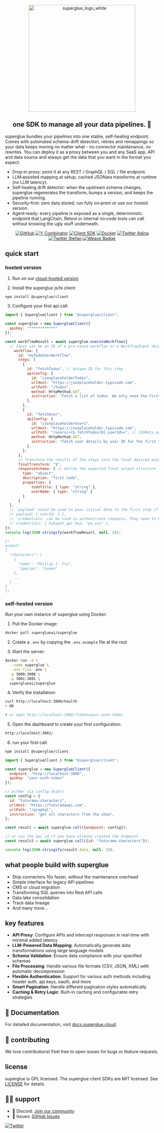 
<p align="center">
  <img src="https://github.com/user-attachments/assets/be0e65d4-dcd8-4133-9841-b08799e087e7" width="350" alt="superglue_logo_white">
</p>

<h2 align="center">one SDK to manage all your data pipelines.
 🍯</h2>

superglue bundles your pipelines into one stable, self-healing endpoint. Comes with automated schema-drift detection, retries and remappings so your data keeps moving no matter what - no connector maintenance, no rewrites. You can deploy it as a proxy between you and any SaaS app, API and data source and always get the data that you want in the format you expect.

- Drop‑in proxy: point it at any REST / GraphQL / SQL / file endpoint.
- LLM‑assisted mapping at setup; cached JSONata transforms at runtime (no LLM latency).
- Self‑healing drift detector: when the upstream schema changes, superglue regenerates the transform, bumps a version, and keeps the pipeline running.
- Security‑first: zero data stored; run fully on‑prem or use our hosted version.
- Agent‑ready: every pipeline is exposed as a single, deterministic endpoint that LangChain, Retool or internal no‑code tools can call without knowing the ugly stuff underneath.

<div align="center">

[![GitHub](https://img.shields.io/github/license/superglue-ai/superglue?style=flat-square)](https://github.com/superglue-ai/superglue/blob/main/LICENSE)
[![Y Combinator](https://img.shields.io/badge/Y%20Combinator-W25-orange?style=flat-square)](https://www.ycombinator.com/companies/superglue)
[![Client SDK](https://img.shields.io/npm/v/@superglue/client?style=flat-square&logo=npm)](https://www.npmjs.com/package/@superglue/client)
[![Docker](https://img.shields.io/docker/pulls/superglueai/superglue?style=flat-square&logo=Docker)](https://hub.docker.com/r/superglueai/superglue)
[![Twitter Adina](https://img.shields.io/twitter/follow/adinagoerres?style=flat-square&logo=X)](https://twitter.com/adinagoerres)
[![Twitter Stefan](https://img.shields.io/twitter/follow/sfaistenauer?style=flat-square&logo=X)](https://twitter.com/sfaistenauer)
[![Weave Badge](https://img.shields.io/endpoint?url=https%3A%2F%2Fapp.workweave.ai%2Fapi%2Frepository%2Fbadge%2Forg_0S2o9PLamHvNsTjHbszc38vC%2F914997268&cacheSeconds=3600&labelColor=#EC6341)](https://app.workweave.ai/reports/repository/org_0S2o9PLamHvNsTjHbszc38vC/914997268)


</div>

## quick start
### hosted version

1. Run on our [cloud-hosted version](https://superglue.ai)

2. Install the superglue js/ts client:
```bash
npm install @superglue/client
```

3. Configure your first api call:
```javascript
import { SuperglueClient } from "@superglue/client";

const superglue = new SuperglueClient({
  apiKey: "************"
});

const workflowResult = await superglue.executeWorkflow({
  // input can be an ID of a pre-saved workflow or a WorkflowInput object
    workflow: {
      id: "myTodoUserWorkflow",
      steps: [
        {
          id: "fetchTodos", // Unique ID for this step
          apiConfig: {
            id: "jsonplaceholderTodos",
            urlHost: "https://jsonplaceholder.typicode.com",
            urlPath: "/todos",
            method: HttpMethod.GET,
            instruction: "Fetch a list of todos. We only need the first one for this example.",
          },
        },
        {
          id: "fetchUser",
          apiConfig: {
            id: "jsonplaceholderUsers",
            urlHost: "https://jsonplaceholder.typicode.com",
            urlPath: "/users/<<$.fetchTodos[0].userId>>", // JSONata path parameter for first userId
            method: HttpMethod.GET,
            instruction: "Fetch user details by user ID for the first todo."
          },
        },
      ],
      // Transform the results of the steps into the final desired output. If not given, this will be generated from the reponse schema
      finalTransform: "$",
      responseSchema: { // define the expected final output structure
        type: "object",
        description: "first todo",
        properties: {
            todoTitle: { type: "string" },
            userName: { type: "string" }
        }
      }
  },
  // `payload` could be used to pass initial data to the first step if needed. E.g. IDs to fetch, filters, etc. In short, things that can change across calls.
  // payload: { userId: 1 },
  // `credentials` can be used to authenticate requests. They need to be referenced in the api config (e.g. "headers": {"Authorization": "Bearer <<hubspot_api_key>>"})
  // credentials: { hubspot_api_key: "pa_xxx" },      
});
console.log(JSON.stringify(workflowResult, null, 2));

/*
output:
{
  "characters": [
    {
      "name": "Phillip J. Fry",
      "species": "human"
    },
    ...
  ]
}
*/
```

### self-hosted version

Run your own instance of superglue using Docker:

1. Pull the Docker image:
```bash
docker pull superglueai/superglue
```

2. Create a `.env` by copying the `.env.example` file at the root

3. Start the server:
```bash
docker run -d \
  --name superglue \
  --env-file .env \
  -p 3000:3000 \
  -p 3001:3001 \
  superglueai/superglue
```

4. Verify the installation:
```bash
curl http://localhost:3000/health
> OK

# or open http://localhost:3000/?token=your-auth-token
```

5. Open the dashboard to create your first configuration:
```bash
http://localhost:3001/
```

6. run your first call:
```bash
npm install @superglue/client
```

```javascript
import { SuperglueClient } from "@superglue/client";

const superglue = new SuperglueClient({
  endpoint: "http://localhost:3000",
  apiKey: "your-auth-token"
});

// either via config object
const config = {
  id: "futurama-characters",
  urlHost: "https://futuramaapi.com",
  urlPath: "/graphql",
  instruction: "get all characters from the show",
};

const result = await superglue.call({endpoint: config});

// or via the api id if you have already created the endpoint
const result2 = await superglue.call({id: "futurama-characters"});

console.log(JSON.stringify(result.data, null, 2));
```
## what people build with superglue
- Ship connectors 10x faster, without the maintenance overhead
- Simple interface for legacy API pipelines
- CMS or cloud migration
- Transforming SQL queries into Rest API calls
- Data lake consolidation
- Track data lineage
- And many more...


## key features

- **API Proxy**: Configure APIs and intercept responses in real-time with minimal added latency
- **LLM-Powered Data Mapping**: Automatically generate data transformations using large language models 
- **Schema Validation**: Ensure data compliance with your specified schemas
- **File Processing**: Handle various file formats (CSV, JSON, XML) with automatic decompression
- **Flexible Authentication**: Support for various auth methods including header auth, api keys, oauth, and more
- **Smart Pagination**: Handle different pagination styles automatically
- **Caching & Retry Logic**: Built-in caching and configurable retry strategies

## 📖 Documentation

For detailed documentation, visit [docs.superglue.cloud](https://docs.superglue.cloud).

## 🤝 contributing
We love contributions! Feel free to open issues for bugs or feature requests.

[//]: # (To contribute to the docs, check out the /docs folder.)

## license

superglue is GPL licensed. The superglue client SDKs are MIT licensed. See [LICENSE](LICENSE) for details.

## 🙋‍♂️ support

- 💬 Discord: [Join our community](https://discord.gg/vUKnuhHtfW)
- 🐛 Issues: [GitHub Issues](https://github.com/superglue-ai/superglue/issues)

[![Twitter](https://img.shields.io/twitter/follow/superglue_d?style=social)](https://twitter.com/superglue_d)

